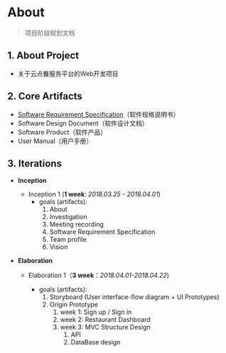# About

> 项目阶段规划文档

## 1. About Project

- 关于云点餐服务平台的Web开发项目

## 2. Core Artifacts

- [Software Requirement Specification](Software-Requirement-Specification.md)（软件规格说明书）
- Software Design Document（软件设计文档）
- Software Product（软件产品）
- User Manual（用户手册）

## 3. Iterations


- **Inception**
  - Inception 1 (**1 week**: *2018.03.25 - 2018.04.01*)
    - goals (artifacts): 
      1. About
      2. Investigation
      3. Meeting recording
      4. Software Requirement Specification
      5. Team profile
      6. Vision
- **Elaboration** 

  - Elaboration 1（**3 week**：*2018.04.01-2018.04.22*)

    - goals (artifacts):
      1. Storyboard (User interface-flow diagram + UI Prototypes)
      2. Origin Prototype
         1. week 1: Sign up / Sign in
         2. week 2: Restaurant Dashboard
         3. week 3: MVC Structure Design
            1. API
            2. DataBase design
